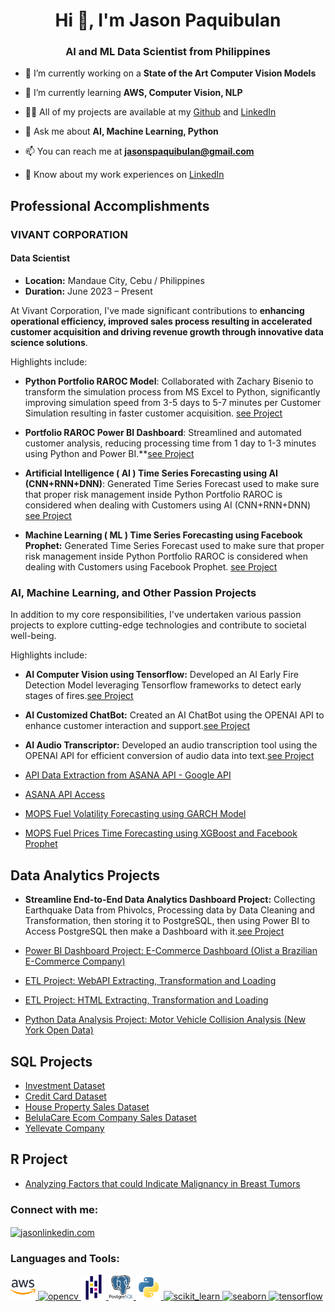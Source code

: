 <h1 align="center">Hi 👋, I'm Jason Paquibulan</h1>      
<h3 align="center">AI and ML Data Scientist from Philippines</h3>

- 🔭 I’m currently working on a **State of the Art Computer Vision Models**

- 🌱 I’m currently learning **AWS, Computer Vision, NLP**

- 👨‍💻 All of my projects are available at my [Github](https://github.com/jasonpaquibulan/Portfolio/tree/main) and [LinkedIn](https://www.linkedin.com/in/jsp01/)

- 💬 Ask me about **AI, Machine Learning, Python**

- 📫 You can reach me at **jasonspaquibulan@gmail.com**

- 📄 Know about my work experiences on [LinkedIn](https://www.linkedin.com/in/jsp01/)

## Professional Accomplishments
### VIVANT CORPORATION

#### Data Scientist
- **Location:** Mandaue City, Cebu / Philippines
- **Duration:** June 2023 – Present

At Vivant Corporation, I've made significant contributions to **enhancing operational efficiency, improved sales process resulting in accelerated customer acquisition and driving revenue growth through innovative data science solutions**. 

Highlights include:

- **Python Portfolio RAROC Model**: Collaborated with Zachary Bisenio to transform the simulation process from MS Excel to Python, significantly improving simulation speed from 3-5 days to 5-7 minutes per Customer Simulation resulting in faster customer acquisition. [see Project](https://github.com/jasonpaquibulan/Portfolio/blob/main/1.%20Python%20Portfolio%20RAROC%20Model/python_portfolio_raroc_model.py)

- **Portfolio RAROC Power BI Dashboard**: Streamlined and automated customer analysis, reducing processing time from 1 day to 1-3 minutes using Python and Power BI.**[see Project](https://github.com/jasonpaquibulan/Portfolio/blob/main/2.%20Portfolio%20RAROC%20Power%20BI%20Dashboard/DashPic4.png)

- **Artificial Intelligence ( AI ) Time Series Forecasting using AI (CNN+RNN+DNN)**: Generated Time Series Forecast used to make sure that proper risk management inside Python Portfolio RAROC is considered when dealing with Customers using AI (CNN+RNN+DNN) [see Project](https://github.com/jasonpaquibulan/Portfolio/blob/main/7.%20AI%20Time%20Series%20Forecasting(%20CNN%20%2B%20DNN%20%2B%20RNN)/AI%20Time%20Series%20Forecasting(%20CNN%20%2B%20DNN%20%2B%20RNN).ipynb)

- **Machine Learning ( ML ) Time Series Forecasting using Facebook Prophet:** Generated Time Series Forecast used to make sure that proper risk management inside Python Portfolio RAROC is considered when dealing with Customers using Facebook Prophet. [see Project](https://github.com/jasonpaquibulan/Portfolio/blob/main/3.%20Philippine%E2%80%99s%20Electricity%20Spot%20Market%20Prices%20Forecasting/Machine%20Learning%20Time%20Series%20Forecasting%20using%20Facebook%20Prophet.ipynb)

### AI, Machine Learning, and Other Passion Projects

In addition to my core responsibilities, I've undertaken various passion projects to explore cutting-edge technologies and contribute to societal well-being. 

Highlights include:

- **AI Computer Vision using Tensorflow:** Developed an AI Early Fire Detection Model leveraging Tensorflow frameworks to detect early stages of fires.[see Project](https://github.com/jasonpaquibulan/Portfolio/blob/main/4.%20AI%20Computer%20Vision%20using%20Tensorflow/Computer_Vision_Early_Fire_Detection_%20(1).ipynb)

- **AI Customized ChatBot:** Created an AI ChatBot using the OPENAI API to enhance customer interaction and support.[see Project](https://github.com/jasonpaquibulan/Portfolio/blob/main/5.%20AI%20Customized%20ChatBot/Code%20Snippet.png)

- **AI Audio Transcriptor:** Developed an audio transcription tool using the OPENAI API for efficient conversion of audio data into text.[see Project](https://github.com/jasonpaquibulan/Portfolio/blob/main/6.%20AI%20Audio%20Transcriptor/Code%20Snippet.png)
  
- [API Data Extraction from ASANA API - Google API](https://github.com/jasonpaquibulan/Portfolio/blob/main/8.%20API%20Data%20Extraction%20from%20ASANA%20API%20-%20Google%20API/Google_Sheets_Extraction.ipynb)
  
- [ASANA API Access](https://github.com/jasonpaquibulan/Portfolio/blob/main/9.%20ASANA%20API%20%20Access/ASANA_API_Access_Project.ipynb)

- [MOPS Fuel Volatility Forecasting using GARCH Model](https://github.com/jasonpaquibulan/Portfolio/blob/main/10.%20MOPS%20Fuel%20Volatility%20Forecast%20using%20GARCH%20Model/fuel-forecast-garch-model.ipynb)
  
- [MOPS Fuel Prices Time Forecasting using XGBoost and Facebook Prophet](https://github.com/jasonpaquibulan/Portfolio/blob/main/11.%20MOPS%20Fuel%20Prices%20Time%20Forecasting%20using%20XGBoost%20and%20Facebook%20Prophet/using%20XGBoost%20and%20Facebook%20Prophet.ipynb)

## Data Analytics Projects

- **Streamline End-to-End Data Analytics Dashboard Project:** Collecting Earthquake Data from Phivolcs, Processing data by Data Cleaning and Transformation, then storing it to PostgreSQL, then using Power BI to Access PostgreSQL then make a Dashboard with it.[see Project](https://www.linkedin.com/posts/jsp01_philippine-earthquake-analytics-dashboard-activity-7058802695880523776-Q0sx?utm_source=share&utm_medium=member_desktop)
  
- [Power BI Dashboard Project: E-Commerce Dashboard (Olist a Brazilian E-Commerce Company)](https://www.linkedin.com/in/jsp01/details/featured/1635521262502/single-media-viewer/?profileId=ACoAACUdmBAB7kLboV_hhjXSnFStQZvDXB-CYsY)
  
- [ETL Project: WebAPI Extracting, Transformation and Loading](https://www.linkedin.com/in/jsp01/overlay/1635522243802/single-media-viewer/?profileId=ACoAACUdmBAB7kLboV_hhjXSnFStQZvDXB-CYsY)
  
- [ETL Project: HTML Extracting, Transformation and Loading](https://www.linkedin.com/in/jsp01/overlay/1635521906176/single-media-viewer/?profileId=ACoAACUdmBAB7kLboV_hhjXSnFStQZvDXB-CYsY)
  
- [Python Data Analysis Project: Motor Vehicle Collision Analysis (New York Open Data)](https://www.linkedin.com/in/jsp01/details/featured/1635520604237/single-media-viewer/?profileId=ACoAACUdmBAB7kLboV_hhjXSnFStQZvDXB-CYsY)

## SQL Projects

- [Investment Dataset](https://www.linkedin.com/in/jsp01/details/featured/1635520603091/single-media-viewer/?profileId=ACoAACUdmBAB7kLboV_hhjXSnFStQZvDXB-CYsY)
- [Credit Card Dataset](https://www.linkedin.com/in/jsp01/details/featured/1635520602448/single-media-viewer/?profileId=ACoAACUdmBAB7kLboV_hhjXSnFStQZvDXB-CYsY)
- [House Property Sales Dataset](https://www.linkedin.com/in/jsp01/details/featured/1635520599842/single-media-viewer/?profileId=ACoAACUdmBAB7kLboV_hhjXSnFStQZvDXB-CYsY)
- [BelulaCare Ecom Company Sales Dataset](https://www.linkedin.com/in/jsp01/details/featured/1635520601543/single-media-viewer/?profileId=ACoAACUdmBAB7kLboV_hhjXSnFStQZvDXB-CYsY)
- [Yellevate Company](https://www.linkedin.com/in/jsp01/details/featured/1635520603158/single-media-viewer/?profileId=ACoAACUdmBAB7kLboV_hhjXSnFStQZvDXB-CYsY)

## R Project

- [Analyzing Factors that could Indicate Malignancy in Breast Tumors](https://www.linkedin.com/in/jsp01/details/featured/1635520954958/single-media-viewer/?profileId=ACoAACUdmBAB7kLboV_hhjXSnFStQZvDXB-CYsY)


<h3 align="left">Connect with me:</h3>
<p align="left">
<a href="https://linkedin.com/in/jasonlinkedin.com" target="blank"><img align="center" src="https://raw.githubusercontent.com/rahuldkjain/github-profile-readme-generator/master/src/images/icons/Social/linked-in-alt.svg" alt="jasonlinkedin.com" height="30" width="40" /></a>
</p>

<h3 align="left">Languages and Tools:</h3>
<p align="left"> <a href="https://aws.amazon.com" target="_blank" rel="noreferrer"> <img src="https://raw.githubusercontent.com/devicons/devicon/master/icons/amazonwebservices/amazonwebservices-original-wordmark.svg" alt="aws" width="40" height="40"/> </a> <a href="https://opencv.org/" target="_blank" rel="noreferrer"> <img src="https://www.vectorlogo.zone/logos/opencv/opencv-icon.svg" alt="opencv" width="40" height="40"/> </a> <a href="https://pandas.pydata.org/" target="_blank" rel="noreferrer"> <img src="https://raw.githubusercontent.com/devicons/devicon/2ae2a900d2f041da66e950e4d48052658d850630/icons/pandas/pandas-original.svg" alt="pandas" width="40" height="40"/> </a> <a href="https://www.postgresql.org" target="_blank" rel="noreferrer"> <img src="https://raw.githubusercontent.com/devicons/devicon/master/icons/postgresql/postgresql-original-wordmark.svg" alt="postgresql" width="40" height="40"/> </a> <a href="https://www.python.org" target="_blank" rel="noreferrer"> <img src="https://raw.githubusercontent.com/devicons/devicon/master/icons/python/python-original.svg" alt="python" width="40" height="40"/> </a> <a href="https://scikit-learn.org/" target="_blank" rel="noreferrer"> <img src="https://upload.wikimedia.org/wikipedia/commons/0/05/Scikit_learn_logo_small.svg" alt="scikit_learn" width="40" height="40"/> </a> <a href="https://seaborn.pydata.org/" target="_blank" rel="noreferrer"> <img src="https://seaborn.pydata.org/_images/logo-mark-lightbg.svg" alt="seaborn" width="40" height="40"/> </a> <a href="https://www.tensorflow.org" target="_blank" rel="noreferrer"> <img src="https://www.vectorlogo.zone/logos/tensorflow/tensorflow-icon.svg" alt="tensorflow" width="40" height="40"/> </a> </p>
